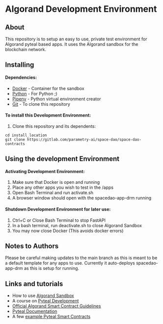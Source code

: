 # Algorand Development Environment

## About

This repository is to setup an easy to use, private test environment for Algorand pyteal based apps. It uses the Algorand sandbox for the blockchain network.

## Installing

#### Dependencies:
- [Docker](https://www.docker.com/products/docker-desktop) - Container for the sandbox
- [Python](https://www.python.org/) - For Python ;)
- [Pipenv](https://pipenv.pypa.io/en/latest/) - Python virtual environment creator
- [Git](https://github.com/) - To clone this repository

#### To install this Development Environment:
1. Clone this repository and its dependents:
```
cd install_location
git clone https://gitlab.com/parametry-ai/space-dao/space-dao-contracts
```

## Using the development Environment

#### Activating Development Environment:
1. Make sure that Docker is open and running
2. Place any other apps you wish to test in the /apps
3. Open Bash Terminal and run activate.sh
4. A browser window should open with the spacedao-app-drm running

#### Shutdown Development Environment for later use:
1. Ctrl+C or Close Bash Terminal to stop FastAPI
2. In a bash terminal, run deactivate.sh to close Algorand Sandbox
3. You may now close Docker (This avoids docker errors)

## Notes to Authors

Please be careful making updates to the main branch as this is meant to be a default template for any apps to use. Currently it auto-deploys spacedao-app-drm as this is setup for running.

## Links and tutorials
- How to use [Algorand Sandbox](https://github.com/algorand/sandbox)
- A course on [Pyteal Development](https://www.youtube.com/playlist?list=PLpAdAjL5F75CNnmGbz9Dm_k-z5I6Sv9_x)
- [Official Algorand Smart Contract Guidelines](https://developer.algorand.org/docs/get-details/dapps/avm/teal/guidelines/)
- [Pyteal Documentation](https://pyteal.readthedocs.io/en/latest/index.html)
- A few [example Pyteal Smart Contracts](https://github.com/algorand/smart-contracts)
